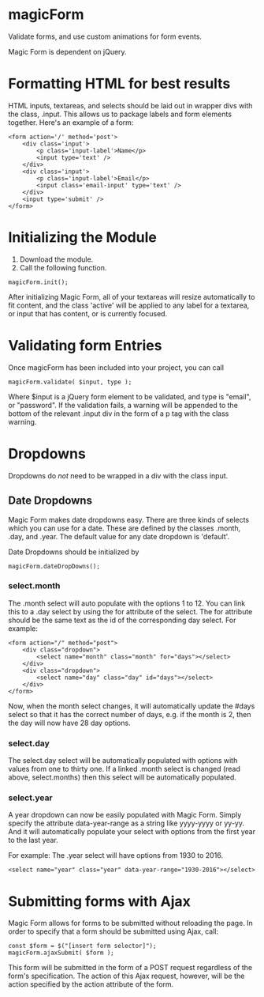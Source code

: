 # magicForm
Validate forms, and use custom animations for form events.

Magic Form is dependent on jQuery.

# Formatting HTML for best results
HTML inputs, textareas, and selects should be laid out in wrapper divs with the class, .input. This allows us to package labels and form elements together. Here's an example of a form:

```
<form action='/' method='post'>
    <div class='input'>
        <p class='input-label'>Name</p>
        <input type='text' />
    </div>
    <div class='input'>
        <p class='input-label'>Email</p>
        <input class='email-input' type='text' />
    </div>
    <input type='submit' />
</form>
```

# Initializing the Module
1. Download the module.
2. Call the following function.

`magicForm.init();`

After initializing Magic Form, all of your textareas will resize automatically to fit content, and the class 'active' will be applied to any label for a textarea, or input that has content, or is currently focused.

# Validating form Entries
Once magicForm has been included into your project, you can call

`magicForm.validate( $input, type );`

Where $input is a jQuery form element to be validated, and type is "email", or "password". If the validation fails, a warning will be appended to the bottom of the relevant .input div in the form of a p tag with the class warning.

# Dropdowns
Dropdowns do *not* need to be wrapped in a div with the class input.

## Date Dropdowns
Magic Form makes date dropdowns easy. There are three kinds of selects which you can use for a date. These are defined by the classes
.month, .day, and .year. The default value for any date dropdown is 'default'. 

Date Dropdowns should be initialized by

`magicForm.dateDropDowns();`

### select.month
The .month select will auto populate with the options 1 to 12. You can link this to a .day select by using the for attribute of the select. The for attribute should be the same text as the id of the corresponding day select.
For example:

```
<form action="/" method="post">
    <div class="dropdown">
        <select name="month" class="month" for="days"></select>
    </div>
    <div class="dropdown">
        <select name="day" class="day" id="days"></select>
    </div>
</form>
```
Now, when the month select changes, it will automatically update the #days select so that it has the correct number of days, e.g. if the month is 2, then the day will now have 28 day options.

### select.day
The select.day select will be automatically populated with options with values from one to thirty one. If a linked .month select is changed (read above, select.months) then this select will be automatically populated.

### select.year
A year dropdown can now be easily populated with Magic Form. Simply specify the attribute data-year-range as a string like yyyy-yyyy or yy-yy. And it will automatically populate your select with options from the first year to the last year.

For example: The .year select will have options from 1930 to 2016.

`<select name="year" class="year" data-year-range="1930-2016"></select>`

# Submitting forms with Ajax
Magic Form allows for forms to be submitted without reloading the page. In order to specify that a form should be submitted using Ajax, call:

```
const $form = $("[insert form selector]");
magicForm.ajaxSubmit( $form );
```

This form will be submitted in the form of a POST request regardless of the form's specification. The action of this Ajax request, however, will be the action specified by the action attribute of the form.
